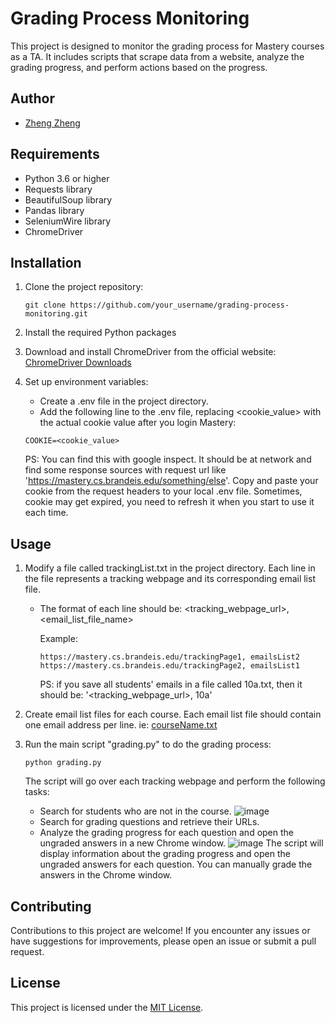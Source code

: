# Grading Process Monitoring

This project is designed to monitor the grading process for Mastery courses as a TA. It includes scripts that scrape data from a website, analyze the grading progress, and perform actions based on the progress.

## Author

- [Zheng Zheng](https://github.com/zz9tf)

## Requirements

- Python 3.6 or higher
- Requests library
- BeautifulSoup library
- Pandas library
- SeleniumWire library
- ChromeDriver

## Installation

1. Clone the project repository:

   ```
   git clone https://github.com/your_username/grading-process-monitoring.git
   ```
2. Install the required Python packages
3. Download and install ChromeDriver from the official website: [ChromeDriver Downloads](https://sites.google.com/chromium.org/driver/?pli=1)
4. Set up environment variables:
    - Create a .env file in the project directory.
    - Add the following line to the .env file, replacing <cookie_value> with the actual cookie value after you login Mastery:
    ```
    COOKIE=<cookie_value>
    ```
    
    PS: You can find this with google inspect. It should be at network and find some response sources with request url like 'https://mastery.cs.brandeis.edu/something/else'. Copy and paste your cookie from the request headers to your local .env file. Sometimes, cookie may get expired, you need to refresh it when you start to use it each time.
    
## Usage
1. Modify a file called trackingList.txt in the project directory. Each line in the file represents a tracking webpage and its corresponding email list file.

   - The format of each line should be: <tracking_webpage_url>, <email_list_file_name>  
    
     Example:

     ```
     https://mastery.cs.brandeis.edu/trackingPage1, emailsList2
     https://mastery.cs.brandeis.edu/trackingPage2, emailsList1
     ```

     PS: if you save all students' emails in a file called 10a.txt, then it should be: '<tracking_webpage_url>, 10a'
  
2. Create email list files for each course. Each email list file should contain one email address per line. ie: [courseName.txt](https://github.com/zz9tf/grading-helper/blob/main/courseName.txt)
3. Run the main script "grading.py" to do the grading process:
    ```
    python grading.py
    ```
    The script will go over each tracking webpage and perform the following tasks:
      - Search for students who are not in the course.
      ![image](https://github.com/zz9tf/grading-helper/assets/77183284/16930492-1276-40f4-8e85-e50eda68d48d)
      - Search for grading questions and retrieve their URLs.
      - Analyze the grading progress for each question and open the ungraded answers in a new Chrome window.
      ![image](https://github.com/zz9tf/grading-helper/assets/77183284/78670940-8a95-4133-8eb7-41a9085a2b4d)
    The script will display information about the grading progress and open the ungraded answers for each question. You can manually grade the answers in the Chrome window.

## Contributing
Contributions to this project are welcome! If you encounter any issues or have suggestions for improvements, please open an issue or submit a pull request.

## License
This project is licensed under the [MIT License](https://github.com/zz9tf/grading-helper/blob/main/LICENSE).

